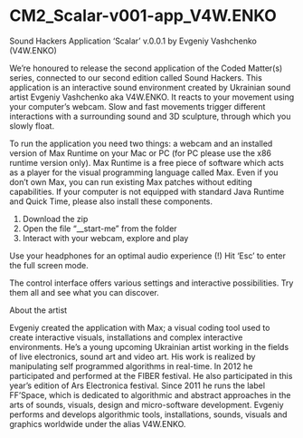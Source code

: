CM2_Scalar-v001-app_V4W.ENKO
============================

Sound Hackers Application ‘Scalar’ v.0.0.1 by Evgeniy Vashchenko (V4W.ENKO)  

We’re honoured to release the second application of the Coded Matter(s) series, connected to our second edition called Sound Hackers. This application is an interactive sound environment created by Ukrainian sound artist Evgeniy Vashchenko aka V4W.ENKO. It reacts to your movement using your computer’s webcam. Slow and fast movements trigger different interactions with a surrounding sound and 3D sculpture, through which you slowly float.  

To run the application you need two things: a webcam and an installed version of Max Runtime on your Mac or PC (for PC please use the x86 runtime version only). Max Runtime is a free piece of software which acts as a player for the visual programming language called Max. Even if you don’t own Max, you can run existing Max patches without editing capabilities. If your computer is not equipped with standard Java Runtime and Quick Time, please also install these components. 

1. Download the zip 
2. Open the file “__start-me” from the folder 
3. Interact with your webcam, explore and play  


 Use your headphones for an optimal audio experience (!) 
 Hit ‘Esc’ to enter the full screen mode.   
 
 The control interface offers various settings and interactive possibilities. Try them all and see what you can discover.
 
 About the artist  
 
 Evgeniy created the application with Max; a visual coding tool used to create interactive visuals, installations and complex interactive environments. He’s a young upcoming Ukrainian artist working in the fields of live electronics, sound art and video art. His work is realized by manipulating self programmed algorithms in real-time. In 2012 he participated and performed at the FIBER festival. 
 He also participated in this year’s edition of Ars Electronica festival.  Since 2011 he runs the label FF’Space, which is dedicated to algorithmic and abstract approaches in the arts of sounds, visuals, design and micro-software development. Evgeniy performs and develops algorithmic tools, installations, sounds, visuals and graphics worldwide under the alias V4W.ENKO.
